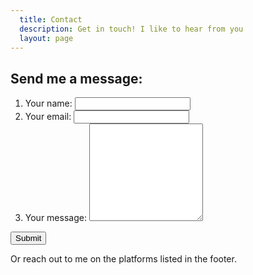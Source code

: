 ```yaml
---
  title: Contact
  description: Get in touch! I like to hear from you
  layout: page
---
```

## Send me a message:

<form data-netlify="true" class="contact__form" name="contact-page" action="/contact/success" method="POST">
	<ol>
		<li class="contact__form__element">
			<label class="contact__form__label" for="input-name">Your name:</label>
			<input class="contact__form__input" id="input-name" type="text" name="name" required />
		</li>
		<li class="contact__form__element">
			<label class="contact__form__label" for="input-email">Your email:</label>
			<input class="contact__form__input" id="input-email" type="email" name="email" required />
		</li>
		<li class="contact__form__element">
			<label class="contact__form__label" for="input-message">Your message:</label>
			<textarea class="contact__form__input" id="input-message" name="message" rows="10" required></textarea>
		</li>
	</ol>
	<input type="hidden" name="confirmemail" />
	<button class="contact__form__submit">Submit</button>
</form>

Or reach out to me on the platforms listed in the footer.
